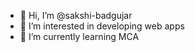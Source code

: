 - 👋 Hi, I’m @sakshi-badgujar
- 👀 I’m interested in developing web apps
- 🌱 I’m currently learning MCA 

<!---
sakshi-badgujar/sakshi-badgujar is a ✨ special ✨ repository because its `README.md` (this file) appears on your GitHub profile.
You can click the Preview link to take a look at your changes.
--->
